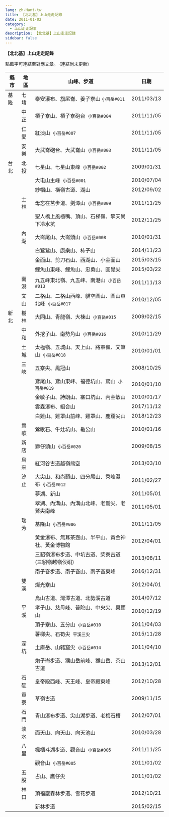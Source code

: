 ```yaml
---
lang: zh-Hant-tw
title: 【北北基】上山走走記錄
date: 2011-01-02
category: 
  - 上山走走記事
description: 【北北基】上山走走記錄
sidebar: false
---
```


**【北北基】上山走走記錄**

點藍字可連結至對應文章。
(連結尚未更新)

<!-- more -->

| 縣市     | 地區     | 山峰、步道                              | 日期         |
|--------|--------|------------------------------------|------------|
| 基隆     | 七堵     | 泰安瀑布、旗尾崙、姜子寮山&nbsp;`小百岳#011`         | 2011/03/13 |
| &nbsp; | 中正     | 槓子寮山、槓子寮砲台&nbsp; `小百岳#004`           | 2011/11/05 |
| &nbsp; | 仁愛     | 紅淡山&nbsp; `小百岳#007`                  | 2011/11/05 |
| &nbsp; | 安樂     | 大武崙砲台、大武崙山&nbsp; `小百岳#003`           | 2011/11/05 |
| 台北     | 北投     | 七星山、七星山東峰&nbsp; `小百岳#002`            | 2009/01/31 |
| &nbsp; | &nbsp; | 大屯山主峰&nbsp; `小百岳#001`                | 2010/07/04 |
| &nbsp; | &nbsp; | 紗帽山、橫嶺古道、湖山                        | 2012/09/02 |
| &nbsp; | 士林     | 毋忘在莒步道、劍潭山&nbsp; `小百岳#009`           | 2011/11/25 |
| &nbsp; | &nbsp; | 聖人橋上風櫃嘴、頂山、石梯嶺、擎天崗下冷水坑             | 2012/11/25 |
| &nbsp; | 內湖     | 大崙尾山、大崙頭山&nbsp; `小百岳#008`            | 2010/01/31 |
| &nbsp; | &nbsp; | 白鷺鷥山、康樂山、柿子山                       | 2014/11/23 |
| &nbsp; | &nbsp; | 金面山、剪刀石山、西湖山、小金面山                  | 2015/03/15 |
| &nbsp; | &nbsp; | 鯉魚山東峰、鯉魚山、忠勇山、圓覺尖                  | 2015/03/22 |
| &nbsp; | 南港     | 九五峰東北嶺、九五峰、南港山&nbsp; `小百岳#013`       | 2011/11/13 |
| &nbsp; | 文山     | 二格山、二格山西峰、貓空圓山、圓山東北峰&nbsp; `小百岳#017` | 2010/12/05 |
| 新北     | 樹林     | 大同山、青龍嶺、大棟山&nbsp; `小百岳#015`          | 2009/02/15 |
| &nbsp; | 中和     | 外挖子山、南勢角山&nbsp; `小百岳#016`            | 2010/11/29 |
| &nbsp; | 土城     | 太極嶺、五城山、天上山、將軍嶺、文筆山&nbsp; `小百岳#018`  | 2010/01/01 |
| &nbsp; | 三峽     | 五寮尖、鳳冠山                            | 2008/10/25 |
| &nbsp; | &nbsp; | 鳶尾山、鳶山東峰、福德坑山、鳶山&nbsp; `小百岳#019`     | 2010/01/10 |
| &nbsp; | &nbsp; | 金敏子山、詩朗山、塞口坑山、內金敏山                 | 2010/01/17 |
| &nbsp; | &nbsp; | 雲森瀑布、組合山                           | 2017/11/12 |
| &nbsp; | &nbsp; | 白雞山、雞罩山前峰、雞罩山、鹿窟尖山                 | 2018/12/23 |
| &nbsp; | 鶯歌     | 鶯歌石、牛灶坑山、龜公山                       | 2010/01/16 |
| &nbsp; | 新店     | 獅仔頭山&nbsp; `小百岳#020`                 | 2009/08/15 |
| &nbsp; | 烏來     | 紅河谷古道越嶺熊空                          | 2013/03/10 |
| &nbsp; | 汐止     | 大尖山、和尚頭山、四分尾山、秀峰瀑布&nbsp; `小百岳#012`   | 2011/02/27 |
| &nbsp; | &nbsp; | 夢湖、新山                              | 2011/05/01 |
| &nbsp; | &nbsp; | 翠湖、內溝山、內溝山北峰、老鷲尖、老鷲尖南峰             | 2011/05/01 |
| &nbsp; | 瑞芳     | 基隆山&nbsp; `小百岳#006`                  | 2011/11/05 |
| &nbsp; | &nbsp; | 黃金瀑布、無耳茶壺山、半平山、黃金神社、黃金博物館          | 2012/04/01 |
| &nbsp; | &nbsp; | 三貂嶺瀑布步道、中坑古道、柴寮古道(三貂嶺越嶺侯硐)         | 2013/08/11 |
| &nbsp; | &nbsp; | 南子吝步道、南子吝山、南子吝東峰                   | 2016/12/31 |
| &nbsp; | 雙溪     | 燦光寮山                               | 2012/04/01 |
| &nbsp; | &nbsp; | 烏山古道、灣潭古道、北勢溪古道                    | 2014/07/12 |
| &nbsp; | 平溪     | 孝子山、慈母峰、普陀山、中央尖、臭頭山                | 2010/12/19 |
| &nbsp; | &nbsp; | 頂子寮山、五分山&nbsp; `小百岳#010`             | 2011/04/03 |
| &nbsp; | &nbsp; | 薯榔尖、石筍尖&nbsp; `平溪三尖`                 | 2015/11/28 |
| &nbsp; | 深坑     | 土庫岳、山豬窟尖&nbsp; `小百岳#014`             | 2011/04/10 |
| &nbsp; | &nbsp; | 炮子崙步道、猴山岳前峰、猴山岳、茶山古道               | 2013/12/01 |
| &nbsp; | 石碇     | 皇帝殿西峰、天王峰、皇帝殿東峰                    | 2012/10/28 |
| &nbsp; | 貢寮     | 草嶺古道                               | 2009/11/15 |
| &nbsp; | 石門     | 青山瀑布步道、尖山湖步道、老梅石槽                  | 2012/07/01 |
| &nbsp; | 淡水     | 面天山、向天山、向天池山                       | 2010/03/28 |
| &nbsp; | 八里     | 楓櫃斗湖步道、觀音山&nbsp; `小百岳#005`           | 2011/11/25 |
| &nbsp; | &nbsp; | 觀音山&nbsp; `小百岳#005`                  | 2011/01/02 |
| &nbsp; | 五股     | 占山、鷹仔尖                             | 2011/01/02 |
| &nbsp; | 林口     | 頂福巖森林步道、雪花步道                       | 2012/10/21 |
| &nbsp; | &nbsp; | 新林步道                               | 2015/02/15 |
